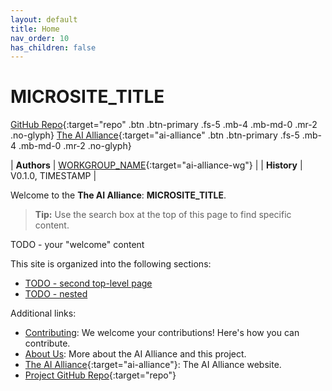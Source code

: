 ```yaml
---
layout: default
title: Home
nav_order: 10
has_children: false
---
```


# MICROSITE_TITLE

[GitHub Repo](https://github.com/The-AI-Alliance/MICROSITE_TITLE){:target="repo" .btn .btn-primary .fs-5 .mb-4 .mb-md-0 .mr-2 .no-glyph}
[The AI Alliance](https://thealliance.ai){:target="ai-alliance" .btn .btn-primary .fs-5 .mb-4 .mb-md-0 .mr-2 .no-glyph} 

| **Authors** | [WORKGROUP_NAME](https://thealliance.ai/focusareas/WORKGROUP_URL_NAME){:target="ai-alliance-wg"} |
| **History** | V0.1.0, TIMESTAMP |

Welcome to the **The AI Alliance**: **MICROSITE_TITLE**.

> **Tip:** Use the search box at the top of this page to find specific content.

TODO - your "welcome" content


This site is organized into the following sections:

* [TODO - second top-level page]({{site.baseurl}}/second_page)
* [TODO - nested]({{site.baseurl}}/nested/nested)

Additional links:

* [Contributing]({{site.baseurl}}/contributing): We welcome your contributions! Here's how you can contribute.
* [About Us]({{site.baseurl}}/about): More about the AI Alliance and this project.
* [The AI Alliance](https://thealliance.ai){:target="ai-alliance"}: The AI Alliance website.
* [Project GitHub Repo](https://github.com/The-AI-Alliance/MICROSITE_TITLE){:target="repo"}

